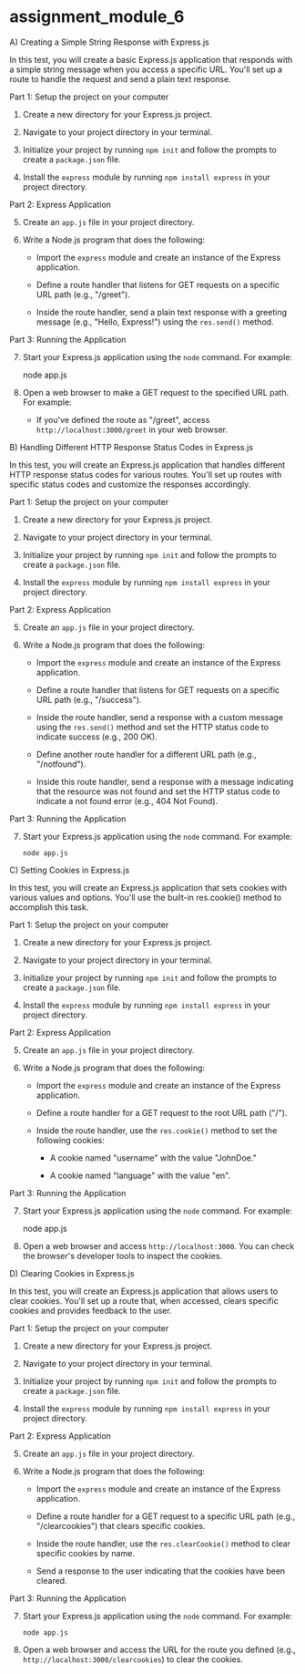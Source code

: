 # assignment_module_6

A) Creating a Simple String Response with Express.js

In this test, you will create a basic Express.js application that responds with a simple string message when you access a specific URL. You'll set up a route to handle the request and send a plain text response.

 

Part 1: Setup the project on your computer

1. Create a new directory for your Express.js project.

2. Navigate to your project directory in your terminal.

3. Initialize your project by running `npm init` and follow the prompts to create a `package.json` file.

4. Install the `express` module by running `npm install express` in your project directory.

 

Part 2: Express Application

5. Create an `app.js` file in your project directory.

6. Write a Node.js program that does the following:

   - Import the `express` module and create an instance of the Express application.

   - Define a route handler that listens for GET requests on a specific URL path (e.g., "/greet").

   - Inside the route handler, send a plain text response with a greeting message (e.g., "Hello, Express!") using the `res.send()` method.

 

Part 3: Running the Application

7. Start your Express.js application using the `node` command. For example:

   node app.js

 

8. Open a web browser to make a GET request to the specified URL path. For example:

 

   - If you've defined the route as "/greet", access `http://localhost:3000/greet` in your web browser.





B) Handling Different HTTP Response Status Codes in Express.js

In this test, you will create an Express.js application that handles different HTTP response status codes for various routes. You'll set up routes with specific status codes and customize the responses accordingly.

 

Part 1: Setup the project on your computer

1. Create a new directory for your Express.js project.

2. Navigate to your project directory in your terminal.

3. Initialize your project by running `npm init` and follow the prompts to create a `package.json` file.

4. Install the `express` module by running `npm install express` in your project directory.

 

Part 2: Express Application

5. Create an `app.js` file in your project directory.

6. Write a Node.js program that does the following:

   - Import the `express` module and create an instance of the Express application.

   - Define a route handler that listens for GET requests on a specific URL path (e.g., "/success").

   - Inside the route handler, send a response with a custom message using the `res.send()` method and set the HTTP status code to indicate success (e.g., 200 OK).

 

   - Define another route handler for a different URL path (e.g., "/notfound").

   - Inside this route handler, send a response with a message indicating that the resource was not found and set the HTTP status code to indicate a not found error (e.g., 404 Not Found).

 

Part 3: Running the Application

7. Start your Express.js application using the `node` command. For example:

   `node app.js`





C) Setting Cookies in Express.js

In this test, you will create an Express.js application that sets cookies with various values and options. You'll use the built-in res.cookie() method to accomplish this task.

 

Part 1: Setup the project on your computer

1. Create a new directory for your Express.js project.

2. Navigate to your project directory in your terminal.

3. Initialize your project by running `npm init` and follow the prompts to create a `package.json` file.

4. Install the `express` module by running `npm install express` in your project directory.

 

Part 2: Express Application

5. Create an `app.js` file in your project directory.

 

6. Write a Node.js program that does the following:

 

   - Import the `express` module and create an instance of the Express application.

   - Define a route handler for a GET request to the root URL path ("/").

   - Inside the route handler, use the `res.cookie()` method to set the following cookies:

     - A cookie named "username" with the value "JohnDoe."

     - A cookie named "language" with the value "en".

 

Part 3: Running the Application

7. Start your Express.js application using the `node` command. For example:

   node app.js

 

8. Open a web browser and access `http://localhost:3000`. You can check the browser's developer tools to inspect the cookies.





D) Clearing Cookies in Express.js

In this test, you will create an Express.js application that allows users to clear cookies. You'll set up a route that, when accessed, clears specific cookies and provides feedback to the user.

 

Part 1: Setup the project on your computer

1. Create a new directory for your Express.js project.

2. Navigate to your project directory in your terminal.

3. Initialize your project by running `npm init` and follow the prompts to create a `package.json` file.

4. Install the `express` module by running `npm install express` in your project directory.

 

Part 2: Express Application

5. Create an `app.js` file in your project directory.

6. Write a Node.js program that does the following:

 

   - Import the `express` module and create an instance of the Express application.

   - Define a route handler for a GET request to a specific URL path (e.g., "/clearcookies") that clears specific cookies.

 

   - Inside the route handler, use the `res.clearCookie()` method to clear specific cookies by name.

   - Send a response to the user indicating that the cookies have been cleared.

 

Part 3: Running the Application

7. Start your Express.js application using the `node` command. For example:

   `node app.js`

 

8. Open a web browser and access the URL for the route you defined (e.g., `http://localhost:3000/clearcookies`) to clear the cookies.

